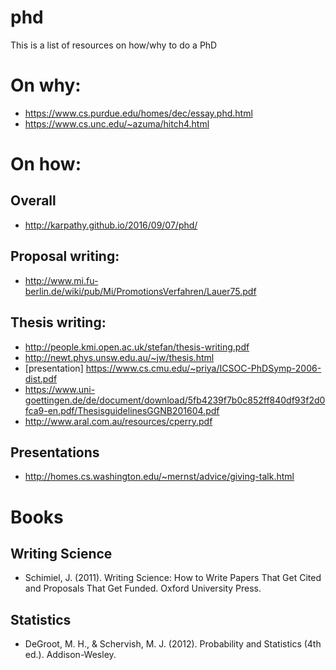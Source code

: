 # phd
This is a list of resources on how/why to do a PhD

# On why:
* https://www.cs.purdue.edu/homes/dec/essay.phd.html
* https://www.cs.unc.edu/~azuma/hitch4.html

# On how:
## Overall 
* http://karpathy.github.io/2016/09/07/phd/

## Proposal writing:
* http://www.mi.fu-berlin.de/wiki/pub/Mi/PromotionsVerfahren/Lauer75.pdf

## Thesis writing:
* http://people.kmi.open.ac.uk/stefan/thesis-writing.pdf
* http://newt.phys.unsw.edu.au/~jw/thesis.html
* [presentation] https://www.cs.cmu.edu/~priya/ICSOC-PhDSymp-2006-dist.pdf
* https://www.uni-goettingen.de/de/document/download/5fb4239f7b0c852ff840df93f2d0fca9-en.pdf/ThesisguidelinesGGNB201604.pdf
* http://www.aral.com.au/resources/cperry.pdf

## Presentations
* http://homes.cs.washington.edu/~mernst/advice/giving-talk.html

# Books
## Writing Science
* Schimiel, J. (2011). Writing Science: How to Write Papers That Get Cited and Proposals That Get Funded. Oxford University Press. 
## Statistics
* DeGroot, M. H., & Schervish, M. J. (2012). Probability and Statistics (4th ed.). Addison-Wesley.
